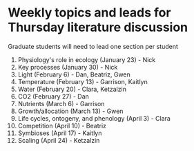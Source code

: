 # Weekly topics and leads for Thursday literature discussion

Graduate students will need to lead one section per student

1. Physiology's role in ecology (January 23) - Nick
2. Key processes (January 30) - Nick
3. Light (February 6) - Dan, Beatriz, Gwen
4. Temperature (February 13) - Garrison, Kaitlyn
5. Water (February 20) - Clara, Ketzalzin
6. CO2 (February 27) - Dan
7. Nutrients (March 6) - Garrison
8. Growth/allocation (March 13) - Gwen
9. Life cycles, ontogeny, and phenology (April 3) - Clara
10. Competition (April 10) - Beatriz
11. Symbioses (April 17) - Kaitlyn
12. Scaling (April 24) - Ketzalzin
